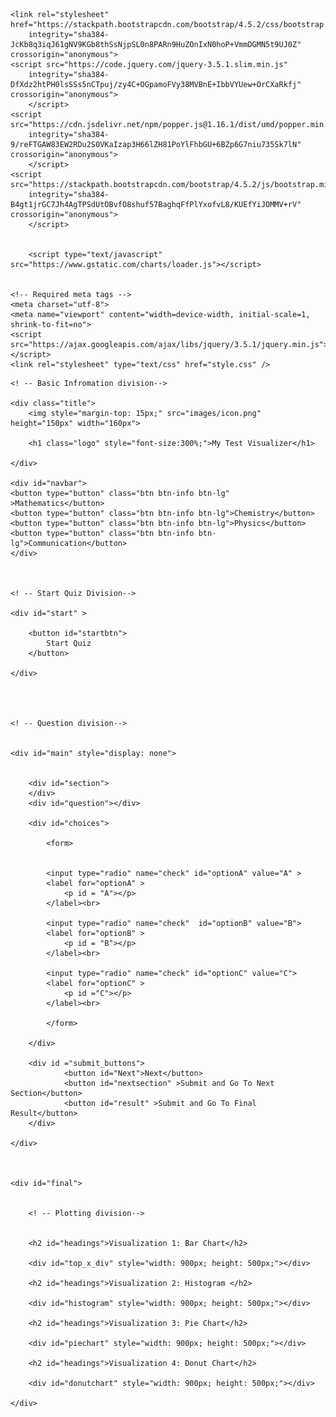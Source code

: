 <!DOCTYPE html>
<html>

<head>
	<title>MyExam Visualizer</title>
	<link rel="icon" href="images/icon.png">
	<link href="https://fonts.googleapis.com/css2?family=Rye&display=swap" rel="stylesheet">
	<link href="https://fonts.googleapis.com/css2?family=Chelsea+Market&display=swap" rel="stylesheet">

	<link rel="stylesheet" href="https://stackpath.bootstrapcdn.com/bootstrap/4.5.2/css/bootstrap.min.css"
		integrity="sha384-JcKb8q3iqJ61gNV9KGb8thSsNjpSL0n8PARn9HuZOnIxN0hoP+VmmDGMN5t9UJ0Z" crossorigin="anonymous">
	<script src="https://code.jquery.com/jquery-3.5.1.slim.min.js"
		integrity="sha384-DfXdz2htPH0lsSSs5nCTpuj/zy4C+OGpamoFVy38MVBnE+IbbVYUew+OrCXaRkfj" crossorigin="anonymous">
		</script>
	<script src="https://cdn.jsdelivr.net/npm/popper.js@1.16.1/dist/umd/popper.min.js"
		integrity="sha384-9/reFTGAW83EW2RDu2S0VKaIzap3H66lZH81PoYlFhbGU+6BZp6G7niu735Sk7lN" crossorigin="anonymous">
		</script>
	<script src="https://stackpath.bootstrapcdn.com/bootstrap/4.5.2/js/bootstrap.min.js"
		integrity="sha384-B4gt1jrGC7Jh4AgTPSdUtOBvfO8shuf57BaghqFfPlYxofvL8/KUEfYiJOMMV+rV" crossorigin="anonymous">
        </script>
        

        <script type="text/javascript" src="https://www.gstatic.com/charts/loader.js"></script>


	<!-- Required meta tags -->
	<meta charset="utf-8">
	<meta name="viewport" content="width=device-width, initial-scale=1, shrink-to-fit=no">
	<script src="https://ajax.googleapis.com/ajax/libs/jquery/3.5.1/jquery.min.js"></script>
	<link rel="stylesheet" type="text/css" href="style.css" />
</head>

<body>

    <! -- Basic Infromation division-->

    <div class="title">
		<img style="margin-top: 15px;" src="images/icon.png" height="150px" width="160px">

		<h1 class="logo" style="font-size:300%;">My Test Visualizer</h1>

    </div>

    <div id="navbar">
    <button type="button" class="btn btn-info btn-lg" >Mathematics</button>
    <button type="button" class="btn btn-info btn-lg">Chemistry</button>
    <button type="button" class="btn btn-info btn-lg">Physics</button>
    <button type="button" class="btn btn-info btn-lg">Communication</button>
    </div>



    <! -- Start Quiz Division-->

    <div id="start" >

        <button id="startbtn">
            Start Quiz
        </button>

    </div>




    <! -- Question division-->


    <div id="main" style="display: none">


        <div id="section">
        </div> 
        <div id="question"></div>

        <div id="choices">

            <form>


            <input type="radio" name="check" id="optionA" value="A" >
            <label for="optionA" > 
                <p id = "A"></p> 
            </label><br>

            <input type="radio" name="check"  id="optionB" value="B">
            <label for="optionB" > 
                <p id = "B"></p> 
            </label><br>

            <input type="radio" name="check" id="optionC" value="C">
            <label for="optionC" > 
                <p id ="C"></p> 
            </label><br>

            </form>

        </div>

        <div id ="submit_buttons">
                <button id="Next">Next</button> 
                <button id="nextsection" >Submit and Go To Next Section</button>
                <button id="result" >Submit and Go To Final Result</button>
        </div>

    </div>
    

    
    <div id="final">

 
        <! -- Plotting division-->


        <h2 id="headings">Visualization 1: Bar Chart</h2>

        <div id="top_x_div" style="width: 900px; height: 500px;"></div>

        <h2 id="headings">Visualization 2: Histogram </h2>

        <div id="histogram" style="width: 900px; height: 500px;"></div>

        <h2 id="headings">Visualization 3: Pie Chart</h2>

        <div id="piechart" style="width: 900px; height: 500px;"></div>

        <h2 id="headings">Visualization 4: Donut Chart</h2>

        <div id="donutchart" style="width: 900px; height: 500px;"></div>

    </div>


</body>
<script type="text/javascript" src="script.js"></script>

</html>
